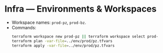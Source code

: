 # Infra — Environments & Workspaces

- Workspace names: `prod-pz`, `prod-bz`.
- Commands:
  ```bash
  terraform workspace new prod-pz || terraform workspace select prod-pz
  terraform plan -var-file=../env/prod/pz.tfvars
  terraform apply -var-file=../env/prod/pz.tfvars
  ```
